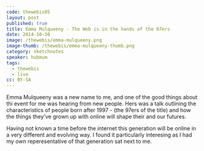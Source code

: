 ```yaml
---
code: thewebis05
layout: post
published: true
title: Emma Mulqueeny - The Web is in the hands of the 97ers
date: 2014-10-30
image: /thewebis/emma-mulqueeny.png
image-thumb: /thewebis/emma-mulqueeny-thumb.png
category: sketchnotes
speaker: hubmum
tags:
  - thewebis
  - live
cc: BY-SA
---
```


Emma Mulqueeny was a new name to me, and one of the good things about thi event for me was hearing from new people. Hers was a talk outlining the characteristics of people born after 1997 - (the 97ers of the title) and how the things they've grown up with online will shape their and our futures.

Having not known a time before the internet this generation will be online in a very different and evolving way. I found it particularly interesing as I had my own reperesentative of that generation sat next to me.
